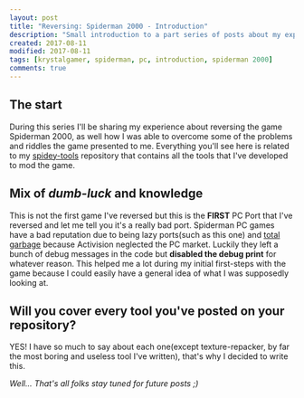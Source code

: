 ```yaml
---
layout: post
title: "Reversing: Spiderman 2000 - Introduction"
description: "Small introduction to a part series of posts about my experience with Spiderman 2000 (PC Version)"
created: 2017-08-11
modified: 2017-08-11
tags: [krystalgamer, spiderman, pc, introduction, spiderman 2000]
comments: true
---
```


## The start


During this series I'll be sharing my experience about reversing the game Spiderman 2000, as well how I was able to overcome some of the problems and riddles the game presented to me. Everything you'll see here is related to my [spidey-tools](http://www.github.com/krystalgamer/spidey-tools) repository that contains all the tools that I've developed to mod the game.


## Mix of *dumb-luck* and knowledge


This is not the first game I've reversed but this is the **FIRST** PC Port that I've reversed and let me tell you it's a really bad port. Spiderman PC games have a bad reputation due to being lazy ports(such as this one) and [total garbage](https://www.youtube.com/watch?v=pOU6HVSL6a8) because Activision neglected the PC market. Luckily they left a bunch of debug messages in the code but **disabled the debug print** for whatever reason.
This helped me a lot during my initial first-steps with the game because I could easily have a general idea of what I was supposedly looking at.

## Will you cover every tool you've posted on your repository?


YES! I have so much to say about each one(except texture-repacker, by far the most boring and useless tool I've written), that's why I decided to write this.


*Well... That's all folks stay tuned for future posts ;)*
